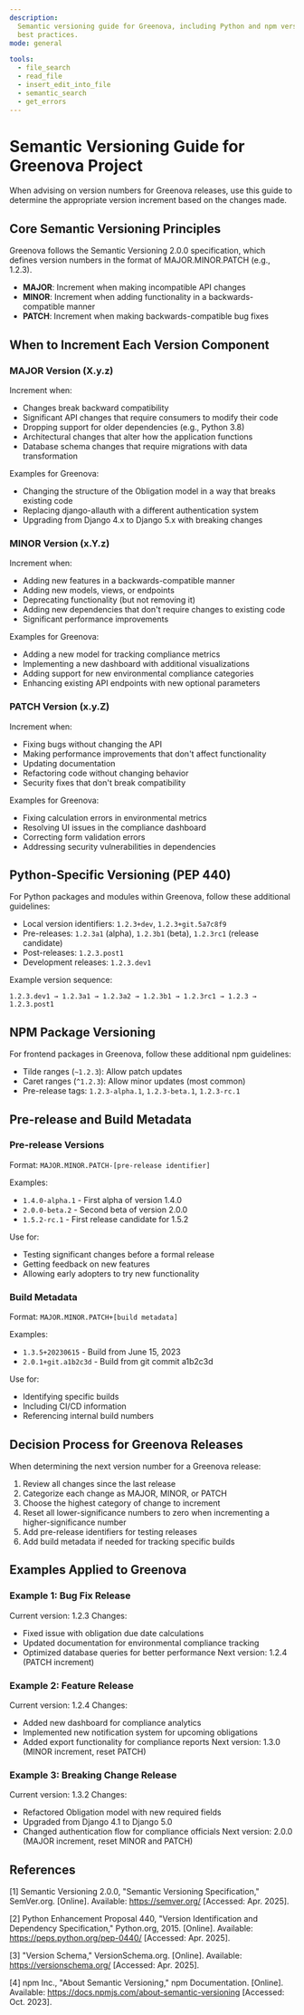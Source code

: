 ```yaml
---
description:
  Semantic versioning guide for Greenova, including Python and npm versioning
  best practices.
mode: general

tools:
  - file_search
  - read_file
  - insert_edit_into_file
  - semantic_search
  - get_errors
---
```


# Semantic Versioning Guide for Greenova Project

When advising on version numbers for Greenova releases, use this guide to
determine the appropriate version increment based on the changes made.

## Core Semantic Versioning Principles

Greenova follows the Semantic Versioning 2.0.0 specification, which defines
version numbers in the format of MAJOR.MINOR.PATCH (e.g., 1.2.3).

- **MAJOR**: Increment when making incompatible API changes
- **MINOR**: Increment when adding functionality in a backwards-compatible
  manner
- **PATCH**: Increment when making backwards-compatible bug fixes

## When to Increment Each Version Component

### MAJOR Version (X.y.z)

Increment when:

- Changes break backward compatibility
- Significant API changes that require consumers to modify their code
- Dropping support for older dependencies (e.g., Python 3.8)
- Architectural changes that alter how the application functions
- Database schema changes that require migrations with data transformation

Examples for Greenova:

- Changing the structure of the Obligation model in a way that breaks existing
  code
- Replacing django-allauth with a different authentication system
- Upgrading from Django 4.x to Django 5.x with breaking changes

### MINOR Version (x.Y.z)

Increment when:

- Adding new features in a backwards-compatible manner
- Adding new models, views, or endpoints
- Deprecating functionality (but not removing it)
- Adding new dependencies that don't require changes to existing code
- Significant performance improvements

Examples for Greenova:

- Adding a new model for tracking compliance metrics
- Implementing a new dashboard with additional visualizations
- Adding support for new environmental compliance categories
- Enhancing existing API endpoints with new optional parameters

### PATCH Version (x.y.Z)

Increment when:

- Fixing bugs without changing the API
- Making performance improvements that don't affect functionality
- Updating documentation
- Refactoring code without changing behavior
- Security fixes that don't break compatibility

Examples for Greenova:

- Fixing calculation errors in environmental metrics
- Resolving UI issues in the compliance dashboard
- Correcting form validation errors
- Addressing security vulnerabilities in dependencies

## Python-Specific Versioning (PEP 440)

For Python packages and modules within Greenova, follow these additional
guidelines:

- Local version identifiers: `1.2.3+dev`, `1.2.3+git.5a7c8f9`
- Pre-releases: `1.2.3a1` (alpha), `1.2.3b1` (beta), `1.2.3rc1` (release
  candidate)
- Post-releases: `1.2.3.post1`
- Development releases: `1.2.3.dev1`

Example version sequence:

```
1.2.3.dev1 → 1.2.3a1 → 1.2.3a2 → 1.2.3b1 → 1.2.3rc1 → 1.2.3 → 1.2.3.post1
```

## NPM Package Versioning

For frontend packages in Greenova, follow these additional npm guidelines:

- Tilde ranges (`~1.2.3`): Allow patch updates
- Caret ranges (`^1.2.3`): Allow minor updates (most common)
- Pre-release tags: `1.2.3-alpha.1`, `1.2.3-beta.1`, `1.2.3-rc.1`

## Pre-release and Build Metadata

### Pre-release Versions

Format: `MAJOR.MINOR.PATCH-[pre-release identifier]`

Examples:

- `1.4.0-alpha.1` - First alpha of version 1.4.0
- `2.0.0-beta.2` - Second beta of version 2.0.0
- `1.5.2-rc.1` - First release candidate for 1.5.2

Use for:

- Testing significant changes before a formal release
- Getting feedback on new features
- Allowing early adopters to try new functionality

### Build Metadata

Format: `MAJOR.MINOR.PATCH+[build metadata]`

Examples:

- `1.3.5+20230615` - Build from June 15, 2023
- `2.0.1+git.a1b2c3d` - Build from git commit a1b2c3d

Use for:

- Identifying specific builds
- Including CI/CD information
- Referencing internal build numbers

## Decision Process for Greenova Releases

When determining the next version number for a Greenova release:

1. Review all changes since the last release
2. Categorize each change as MAJOR, MINOR, or PATCH
3. Choose the highest category of change to increment
4. Reset all lower-significance numbers to zero when incrementing a
   higher-significance number
5. Add pre-release identifiers for testing releases
6. Add build metadata if needed for tracking specific builds

## Examples Applied to Greenova

### Example 1: Bug Fix Release

Current version: 1.2.3 Changes:

- Fixed issue with obligation due date calculations
- Updated documentation for environmental compliance tracking
- Optimized database queries for better performance Next version: 1.2.4 (PATCH
  increment)

### Example 2: Feature Release

Current version: 1.2.4 Changes:

- Added new dashboard for compliance analytics
- Implemented new notification system for upcoming obligations
- Added export functionality for compliance reports Next version: 1.3.0 (MINOR
  increment, reset PATCH)

### Example 3: Breaking Change Release

Current version: 1.3.2 Changes:

- Refactored Obligation model with new required fields
- Upgraded from Django 4.1 to Django 5.0
- Changed authentication flow for compliance officials Next version: 2.0.0
  (MAJOR increment, reset MINOR and PATCH)

## References

[1] Semantic Versioning 2.0.0, "Semantic Versioning Specification," SemVer.org.
[Online]. Available: <https://semver.org/> [Accessed: Apr. 2025].

[2] Python Enhancement Proposal 440, "Version Identification and Dependency
Specification," Python.org, 2015. [Online]. Available:
<https://peps.python.org/pep-0440/> [Accessed: Apr. 2025].

[3] "Version Schema," VersionSchema.org. [Online]. Available:
<https://versionschema.org/> [Accessed: Apr. 2025].

[4] npm Inc., "About Semantic Versioning," npm Documentation. [Online].
Available: <https://docs.npmjs.com/about-semantic-versioning> [Accessed: Oct.
2023].

